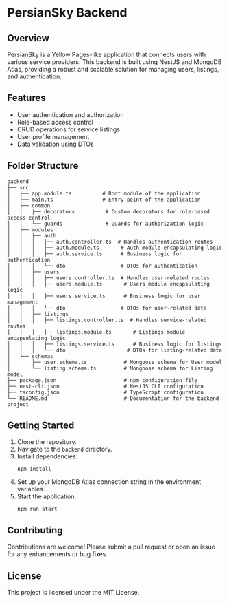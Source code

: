 # PersianSky Backend

## Overview
PersianSky is a Yellow Pages-like application that connects users with various service providers. This backend is built using NestJS and MongoDB Atlas, providing a robust and scalable solution for managing users, listings, and authentication.

## Features
- User authentication and authorization
- Role-based access control
- CRUD operations for service listings
- User profile management
- Data validation using DTOs

## Folder Structure
```
backend
├── src
│   ├── app.module.ts          # Root module of the application
│   ├── main.ts                # Entry point of the application
│   ├── common
│   │   ├── decorators          # Custom decorators for role-based access control
│   │   └── guards              # Guards for authorization logic
│   ├── modules
│   │   ├── auth
│   │   │   ├── auth.controller.ts  # Handles authentication routes
│   │   │   ├── auth.module.ts       # Auth module encapsulating logic
│   │   │   ├── auth.service.ts      # Business logic for authentication
│   │   │   └── dto                  # DTOs for authentication
│   │   ├── users
│   │   │   ├── users.controller.ts  # Handles user-related routes
│   │   │   ├── users.module.ts       # Users module encapsulating logic
│   │   │   ├── users.service.ts      # Business logic for user management
│   │   │   └── dto                  # DTOs for user-related data
│   │   ├── listings
│   │   │   ├── listings.controller.ts  # Handles service-related routes
│   │   │   ├── listings.module.ts       # Listings module encapsulating logic
│   │   │   ├── listings.service.ts      # Business logic for listings
│   │   │   └── dto                    # DTOs for listing-related data
│   └── schemas
│       ├── user.schema.ts            # Mongoose schema for User model
│       └── listing.schema.ts         # Mongoose schema for Listing model
├── package.json                      # npm configuration file
├── nest-cli.json                     # NestJS CLI configuration
├── tsconfig.json                     # TypeScript configuration
└── README.md                         # Documentation for the backend project
```

## Getting Started
1. Clone the repository.
2. Navigate to the `backend` directory.
3. Install dependencies:
   ```
   npm install
   ```
4. Set up your MongoDB Atlas connection string in the environment variables.
5. Start the application:
   ```
   npm run start
   ```

## Contributing
Contributions are welcome! Please submit a pull request or open an issue for any enhancements or bug fixes.

## License
This project is licensed under the MIT License.